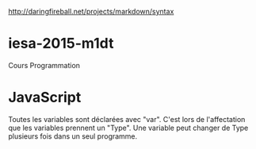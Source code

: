 http://daringfireball.net/projects/markdown/syntax

# iesa-2015-m1dt
Cours Programmation

# JavaScript
Toutes les variables sont déclarées avec "var". C'est lors de l'affectation que les variables prennent un "Type".
Une variable peut changer de Type plusieurs fois dans un seul programme.
